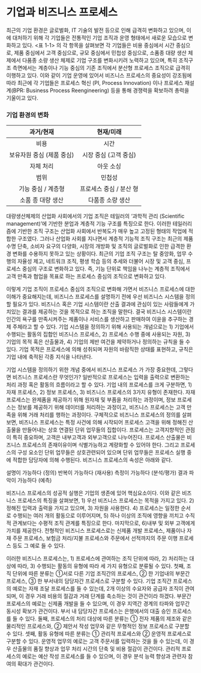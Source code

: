 # 기업과 비즈니스 프로세스
최근의 기업 환경은 글로벌화, IT 기술의 발전 등으로 인해 급격히 변화하고 있으며, 이에 대처하기 위해 각 기업들은 전통적인 기업 조직과 운영 형태에서 새로운 모습으로 변화하고 있다. <표 1-1> 의 각 항목을 살펴보면 각 기업들은 비용 중심에서 시간 중심으로, 제품 중심에서 고객 중심으로, 규모 중심에서 민첩성 중심으로, 소품종 대량 생산 체제에서 다품종 소량 생산 체제로 기업 구조를 변화시키려 노력하고 있으며, 특히 조직구조 측면에서는 계층이나 기능 중심의 기존 조직에서 분산형 프로세스 조직으로 급격히 이행하고 있다. 이와 같이 기업 운영에 있어서 비즈니스 프로세스의 중요성이 강조됨에 따라 최근에 각 기업들은 프로세스 혁신 (PI, Process Innovation) 이나 프로세스 재설계(BPR: Business Process Reengineering) 등을 통해 경쟁력을 확보하려 총력을 기울이고 있다.

### 기업 환경의 변화
|       과거/현재       |       현재/미래          |
| :-------------------:| :------------------: |
|   비용               |         시간           |
| 보유자원 중심 (제품 중심) |	시장 중심 (고객 중심)   |
|          자체 처리     | 	아웃 소싱              |
|       범위            |          	민첩성       |
|    기능 중심 / 계층형	    | 프로세스 중심 / 분산 형   |
|     소품 종 대량 생산	    | 다품종 소량 생산         |

대량생산체제의 산업화 사회에서의 기업 조직은 테일러의 ‘과학적 관리 (Scientific management)’에 기반한 분업과 계층적 기능 구조를 특징으로 한다. 이러한 테일러리즘에 기반한 조직 구조는 산업화 사회에서 반복도가 매우 높고 고정된 형태의 작업에 적합한 구조였다. 그러나 산업화 사회를 지나면서 계층적 기능적 조직 구조는 최근의 제품 수명 단축, 소비자 요구의 다양화, 시장의 개방화 및 조직의 글로벌화로 인한 급격한 환경 변화를 수용하지 못하고 있는 상황이다. 최근의 기업 조직 구조는 탈 중앙화, 업무 수행의 자율성 제고, 네트워크 조직, 평생 학습 등의 추세와 더불어 시장 및 고객 중심, 프로세스 중심의 구조로 변화하고 있다. 즉, 기능 단위로 책임을 나누는 계층적 조직에서 고객 만족과 협업을 목표로 하는 프로세스 중심의 조직으로 변화하고 있다.

이렇게 기업 조직이 프로세스 중심의 조직으로 변화해 가면서 비즈니스 프로세스에 대한 이해가 중요해지는데, 비즈니스 프로세스를 설명하기 전에 우선 비즈니스 시스템을 정의할 필요가 있다. 비즈니스 혹은 기업 시스템이란 산출 결과에 관심이 있는 사람들에게 가치있는 결과를 제공하는 것을 목적으로 하는 조직을 말한다. 결국 비즈니스 시스템이란 인간의 욕구를 만족시켜주는 제품이나 서비스를 생산하고 판매하여 이윤을 추구하는 경제 주체라고 할 수 있다. 기업 시스템을 정의하기 위해 사용되는 개념으로는 1) 기업에서 수행되는 활동의 집합인 비즈니스 프로세스, 2) 프로세스 수행 중에 사용되는 자원, 3) 기업의 목적 혹은 산출물과, 4) 기업의 제반 여건을 제약하거나 정의하는 규칙을 들 수 있다. 기업 목적은 프로세스에 의해 성취되며 자원의 바람직한 상태를 표현하고, 규칙은 기업 내에 축적된 각종 지식을 나타낸다.

기업 시스템을 정의하기 위한 개념 중에서 비즈니스 프로세스 가 가장 중요한데, 그렇다면 비즈니스 프로세스란 무엇인가? 일반적으로 프로세스는 입력을 출력으로 변환하는 처리 과정 혹은 활동의 흐름이라고 할 수 있다. 기업 내의 프로세스를 크게 구분하면, 1) 자재 프로세스, 2) 정보 프로세스, 3) 비즈니스 프로세스의 3가지 유형이 존재한다. 자재 프로세스는 완제품을 제공하기 위해 원자재 및 부픔을 처리하는 과정이며, 정보 프로세스는 정보를 제공하기 위해 데이터를 처리하는 과정이고, 비즈니스 프로세스는 고객 만족을 위해 거래 처리를 행하는 과정이다. 구체적으로 비즈니스 프로세스의 정의를 살펴보면, 비즈니스 프로세스는 특정 사건에 의해 시작되어 프로세스 고객을 위해 정해진 산출물을 만들어내는 상호 연결된 단위 업무들의 집합이다. 프로세스는 고객지향적인 관점이 특히 중요하며, 고객은 내부고객과 외부고객으로 나누어진다. 프로세스 산출물은 비즈니스 프로세스의 존재이유이며 식별가능하고 계량화할 수 있어야 한다. 그리고 프로세스의 구성 요소인 단위 업무들은 상호관련되어 있으며 단위 업무들은 프로세스 실행 중에 적합한 담당자에 의해 수행된다. 비즈니스 프로세스의 속성은 아래와 같다.

설명이 가능하다 (정의)
반복이 가능하다 (재사용)
측정이 가능하다 (분석/평가)
결과 파악이 가능하다 (예측)

비즈니스 프로세스의 성공적 실행은 기업의 생존에 있어 핵심요소이다. 이와 같은 비즈니스 프로세스의 특징을 살펴보면, 1) 우선 비즈니스 프로세스는 목적을 가지고 있다. 2) 정해진 입력과 출력을 가지고 있으며, 3) 자원을 사용한다. 4) 프로세스는 일정한 순서로 수행되는 여러 개의 활동으로 이루어지며, 5) 하나 이상의 조직에 영향을 끼치고 수직적 관계보다는 수평적 조직 관계를 특징으로 한다. 마지막으로, 6)내부 및 외부 고객에게 가치를 제공한다. 전형적인 비즈니스 프로세스로는 신제품 개발 프로세스, 제품이나 자재 주문 프로세스, 보험금 처리/지불 프로세스와 주문에서 선적까지의 주문 이행 프로세스 등도 그 예로 들 수 있다.

이러한 비즈니스 프로세스는, 1) 프로세스에 관여하는 조직 단위에 따라, 2) 처리하는 대상에 따라, 3) 수행되는 활동의 유형에 따라 세 가지 유형으로 분류될 수 있다. 첫째, 조직 단위에 따른 분류는 ①서로 다른 기업 조직간의 프로세스, ② 한 기업내의 부문간 프로세스, ③ 한 부서내의 담당자간 프로세스로 구분할 수 있다. 기업 조직간 프로세스의 예로는 자재 조달 프로세스를 들 수 있는데, 2개 이상의 수요자와 공급자 조직이 관여되며, 이 경우 거래 비용의 절감과 거래 단계를 축소하는 것이 관건이라 하겠다. 부문간 프로세스의 예로는 신제품 개발을 들 수 있으며, 이 경우 지역간 경계의 타파와 업무간 동시성 확보가 관건이다. 부서 내 담당자간 프로세스는 은행에서의 대출 승인 프로세스를 들 수 있다. 둘째, 프로세스의 처리 대상에 따른 분류는 ① 전자 제품의 제조와 같은 물리적인 프로세스와, ② 제안서 작성 업무와 같은 무형적인 정보 프로세스로 구분할 수 있다. 셋째, 활동 유형에 따른 분류는 ① 관리적 프로세스와 ② 운영적 프로세스로 구분할 수 있다. 운영적 업무의 예로는 고객 주문서를 입력하는 것을 들 수 있는데, 이 경우 산출물의 품질 향상과 업무 처리 시간의 단축 및 비용 절감이 관건이다. 관리적 프로세스의 예로는 예산 작성 프로세스를 들 수 있으며, 이 경우 분석 능력 향상과 관련자 참여의 확대가 관건이다.